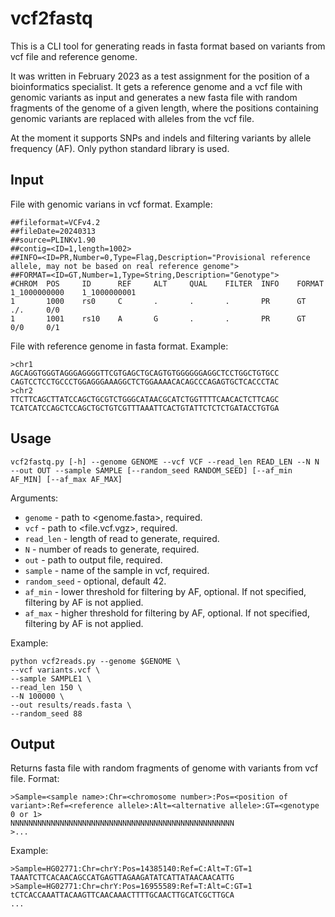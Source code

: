 # vcf2fastq
This is a CLI tool for generating reads in fasta format based on variants from vcf file and reference genome.

It was written in February 2023 as a test assignment for the position of a bioinformatics specialist. It gets a reference genome and a vcf file with genomic variants as input and generates a new fasta file with random fragments of the genome of a given length, where the positions containing genomic variants are replaced with alleles from the vcf file.  

At the moment it supports SNPs and indels and filtering variants by allele frequency (AF). Only python standard library is used.

## Input
File with genomic varians in vcf format. Example:
```
##fileformat=VCFv4.2
##fileDate=20240313
##source=PLINKv1.90
##contig=<ID=1,length=1002>
##INFO=<ID=PR,Number=0,Type=Flag,Description="Provisional reference allele, may not be based on real reference genome">
##FORMAT=<ID=GT,Number=1,Type=String,Description="Genotype">
#CHROM  POS     ID      REF     ALT     QUAL    FILTER  INFO    FORMAT  1_1000000000    1_1000000001
1       1000    rs0     C       .       .       .       PR      GT      ./.     0/0
1       1001    rs10    A       G       .       .       PR      GT      0/0     0/1
```
File with reference genome in fasta format. Example:
```
>chr1
AGCAGGTGGGTAGGGAGGGGTTCGTGAGCTGCAGTGTGGGGGGAGGCTCCTGGCTGTGCC
CAGTCCTCCTGCCCTGGAGGGAAAGGCTCTGGAAAACACAGCCCAGAGTGCTCACCCTAC
>chr2
TTCTTCAGCTTATCCAGCTGCGTCTGGGCATAACGCATCTGGTTTTCAACACTCTTCAGC
TCATCATCCAGCTCCAGCTGCTGTCGTTTAAATTCACTGTATTCTCTCTGATACCTGTGA
```
## Usage
```
vcf2fastq.py [-h] --genome GENOME --vcf VCF --read_len READ_LEN --N N --out OUT --sample SAMPLE [--random_seed RANDOM_SEED] [--af_min AF_MIN] [--af_max AF_MAX]
```
Arguments:
* `genome` - path to <genome.fasta>, required.
* `vcf` - path to <file.vcf.vgz>, required.
* `read_len` - length of read to generate, required.
* `N` - number of reads to generate, required.
* `out` - path to output file, required.
* `sample` - name of the sample in vcf, required.
* `random_seed` - optional, default 42.
* `af_min` - lower threshold for filtering by AF, optional. If not specified, filtering by AF is not applied.
* `af_max` - higher threshold for filtering by AF, optional. If not specified, filtering by AF is not applied.

Example:
```
python vcf2reads.py --genome $GENOME \
--vcf variants.vcf \
--sample SAMPLE1 \
--read_len 150 \
--N 100000 \
--out results/reads.fasta \
--random_seed 88
```
## Output
Returns fasta file with random fragments of genome with variants from vcf file. Format:
```
>Sample=<sample name>:Chr=<chromosome number>:Pos=<position of variant>:Ref=<reference allele>:Alt=<alternative allele>:GT=<genotype 0 or 1>
NNNNNNNNNNNNNNNNNNNNNNNNNNNNNNNNNNNNNNNNNNNNNNNNNN
>...
```
Example:
```
>Sample=HG02771:Chr=chrY:Pos=14385140:Ref=C:Alt=T:GT=1
TAAATCTTCACAACAGCCATGAGTTAGAAGATATCATTATAACAACATTG
>Sample=HG02771:Chr=chrY:Pos=16955589:Ref=T:Alt=C:GT=1
tCTCACCAAATTACAAGTTCAACAAACTTTTGCAACTTGCATCGCTTGCA
...
```
